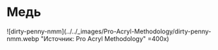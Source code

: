 # Медь

![dirty-penny-nmm](../../_images/Pro-Acryl-Methodology/dirty-penny-nmm.webp "Источник: Pro Acryl Methodology" =400x)